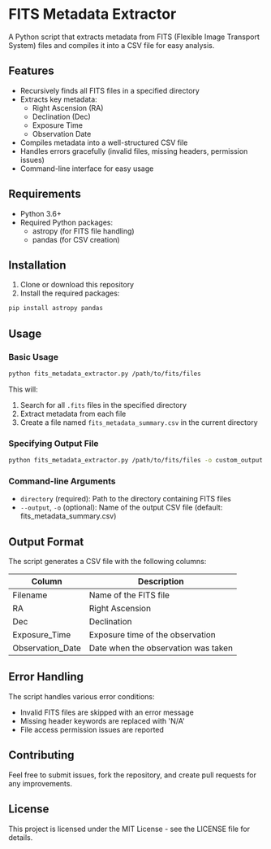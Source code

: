 # FITS Metadata Extractor

A Python script that extracts metadata from FITS (Flexible Image Transport System) files and compiles it into a CSV file for easy analysis.

## Features

- Recursively finds all FITS files in a specified directory
- Extracts key metadata:
  - Right Ascension (RA)
  - Declination (Dec)
  - Exposure Time
  - Observation Date
- Compiles metadata into a well-structured CSV file
- Handles errors gracefully (invalid files, missing headers, permission issues)
- Command-line interface for easy usage

## Requirements

- Python 3.6+
- Required Python packages:
  - astropy (for FITS file handling)
  - pandas (for CSV creation)

## Installation

1. Clone or download this repository
2. Install the required packages:
```bash
pip install astropy pandas
```

## Usage

### Basic Usage

```bash
python fits_metadata_extractor.py /path/to/fits/files
```

This will:
1. Search for all `.fits` files in the specified directory
2. Extract metadata from each file
3. Create a file named `fits_metadata_summary.csv` in the current directory

### Specifying Output File

```bash
python fits_metadata_extractor.py /path/to/fits/files -o custom_output.csv
```

### Command-line Arguments

- `directory` (required): Path to the directory containing FITS files
- `--output`, `-o` (optional): Name of the output CSV file (default: fits_metadata_summary.csv)

## Output Format

The script generates a CSV file with the following columns:

| Column | Description |
|--------|-------------|
| Filename | Name of the FITS file |
| RA | Right Ascension |
| Dec | Declination |
| Exposure_Time | Exposure time of the observation |
| Observation_Date | Date when the observation was taken |

## Error Handling

The script handles various error conditions:
- Invalid FITS files are skipped with an error message
- Missing header keywords are replaced with 'N/A'
- File access permission issues are reported

## Contributing

Feel free to submit issues, fork the repository, and create pull requests for any improvements.

## License

This project is licensed under the MIT License - see the LICENSE file for details.
